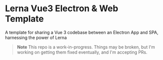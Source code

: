 # Lerna Vue3 Electron & Web Template
A template for sharing a Vue 3 codebase between an Electron App and SPA, harnessing the power of Lerna

> **Note**
> This repo is a work-in-progress. Things may be broken, but I'm working on getting them fixed eventually, and I'm accepting PRs.
